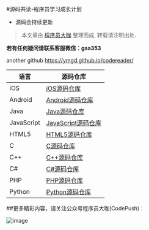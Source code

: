 #源码共读-程序员学习成长计划

* 源码会持续更新

> 本文章由 [程序员大咖](http://dwz.cn/codepush) 整理而成, 转载请注明出处.

**若有任何疑问请联系客服微信：gaa353**

another github
https://ymgd.github.io/codereader/

语言 | 源码仓库
------- | -------
iOS|[iOS源码仓库](https://github.com/worldligang/CodeReading/blob/master/code/ios/ios.md)
Android|[Android源码仓库](https://github.com/worldligang/CodeReading/blob/master/code/Android/Android.md)
Java|[Java源码仓库](https://github.com/worldligang/CodeReading/blob/master/code/Java/Java.md)
JavaScript|[JavaScript源码仓库](https://github.com/worldligang/CodeReading/blob/master/code/JavaScript/JavaScript.md)
HTML5|[HTML5源码仓库](https://github.com/worldligang/CodeReading/blob/master/code/HTML5/HTML5.md)
C|[C源码仓库](https://github.com/worldligang/CodeReading/blob/master/code/C/C.md)
C++|[C++源码仓库](https://github.com/worldligang/CodeReading/blob/master/code/C++/C++.md)
C#|[C#源码仓库](https://github.com/worldligang/CodeReading/blob/master/code/C%23/C%23.md)
PHP|[PHP源码仓库](https://github.com/worldligang/CodeReading/blob/master/code/PHP/PHP.md)
Python|[Python源码仓库](https://github.com/worldligang/CodeReading/blob/master/code/Python/Python.md)


##更多精彩内容，请关注公众号程序员大咖(CodePush)：

![image](https://github.com/worldligang/CodeReading/blob/master/image/codepush.jpg)

